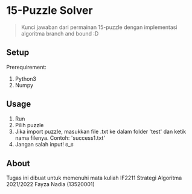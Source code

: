 # 15-Puzzle Solver

> Kunci jawaban dari permainan 15-puzzle dengan implementasi algoritma branch and bound :D

## Setup

Prerequirement:

1. Python3
2. Numpy

## Usage

1. Run
2. Pilih puzzle
3. Jika import puzzle, masukkan file .txt ke dalam folder 'test' dan ketik nama filenya. Contoh: 'success1.txt'
4. Jangan salah input! ಠ_ಠ

## About

Tugas ini dibuat untuk memenuhi mata kuliah IF2211 Strategi Algoritma 2021/2022
Fayza Nadia (13520001)
